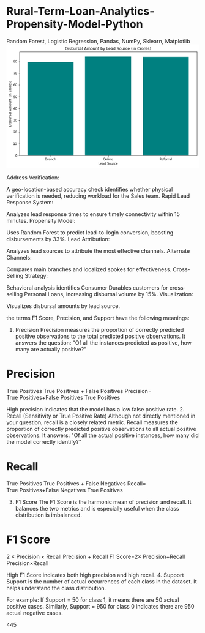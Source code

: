 # Rural-Term-Loan-Analytics-Propensity-Model-Python
Random Forest, Logistic Regression, Pandas, NumPy, Sklearn, Matplotlib
![alt text](https://github.com/gaptab/Rural-Term-Loan-Analytics-Propensity-Model-Python/blob/main/Vizualization.png)

Address Verification:

A geo-location-based accuracy check identifies whether physical verification is needed, reducing workload for the Sales team.
Rapid Lead Response System:

Analyzes lead response times to ensure timely connectivity within 15 minutes.
Propensity Model:

Uses Random Forest to predict lead-to-login conversion, boosting disbursements by 33%.
Lead Attribution:

Analyzes lead sources to attribute the most effective channels.
Alternate Channels:

Compares main branches and localized spokes for effectiveness.
Cross-Selling Strategy:

Behavioral analysis identifies Consumer Durables customers for cross-selling Personal Loans, increasing disbursal volume by 15%.
Visualization:

Visualizes disbursal amounts by lead source.

the terms F1 Score, Precision, and Support have the following meanings:

1. Precision
Precision measures the proportion of correctly predicted positive observations to the total predicted positive observations. It answers the question: "Of all the instances predicted as positive, how many are actually positive?"

Precision
=
True Positives
True Positives
+
False Positives
Precision= 
True Positives+False Positives
True Positives
​
 
High precision indicates that the model has a low false positive rate.
2. Recall (Sensitivity or True Positive Rate)
Although not directly mentioned in your question, recall is a closely related metric. Recall measures the proportion of correctly predicted positive observations to all actual positive observations. It answers: "Of all the actual positive instances, how many did the model correctly identify?"

Recall
=
True Positives
True Positives
+
False Negatives
Recall= 
True Positives+False Negatives
True Positives
​
 
3. F1 Score
The F1 Score is the harmonic mean of precision and recall. It balances the two metrics and is especially useful when the class distribution is imbalanced.

F1 Score
=
2
×
Precision
×
Recall
Precision
+
Recall
F1 Score=2× 
Precision+Recall
Precision×Recall
​
 
High F1 Score indicates both high precision and high recall.
4. Support
Support is the number of actual occurrences of each class in the dataset. It helps understand the class distribution.

For example:
If Support = 50 for class 1, it means there are 50 actual positive cases.
Similarly, Support = 950 for class 0 indicates there are 950 actual negative cases.

445
